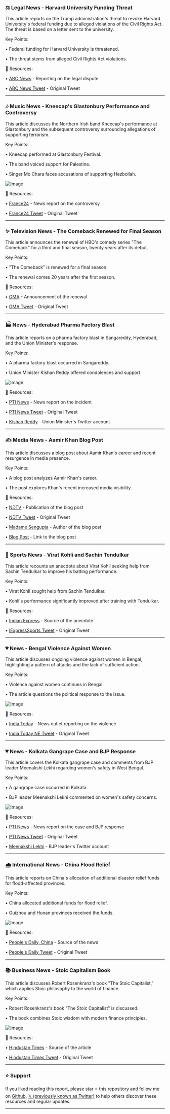 ### ⚖️ Legal News - Harvard University Funding Threat

This article reports on the Trump administration's threat to revoke Harvard University's federal funding due to alleged violations of the Civil Rights Act.  The threat is based on a letter sent to the university.

Key Points:

• Federal funding for Harvard University is threatened.

• The threat stems from alleged Civil Rights Act violations.


🔗 Resources:

• [ABC News](https://x.com/ABC) - Reporting on the legal dispute

• [ABC News Tweet](https://x.com/ABC/status/1939714128005775671) - Original Tweet

---

### 🎶 Music News - Kneecap's Glastonbury Performance and Controversy

This article discusses the Northern Irish band Kneecap's performance at Glastonbury and the subsequent controversy surrounding allegations of supporting terrorism.

Key Points:

• Kneecap performed at Glastonbury Festival.

• The band voiced support for Palestine.

• Singer Mo Chara faces accusations of supporting Hezbollah.


![Image](https://pbs.twimg.com/amplify_video_thumb/1939708060999593985/img/Yq_MwVVAjy6L3DmU.jpg)

🔗 Resources:

• [France24](https://x.com/France24_en) - News report on the controversy

• [France24 Tweet](https://x.com/France24_en/status/1939708146512966030) - Original Tweet


---

### ✨ Television News - The Comeback Renewed for Final Season

This article announces the renewal of HBO's comedy series "The Comeback" for a third and final season, twenty years after its debut.

Key Points:

• "The Comeback" is renewed for a final season.

• The renewal comes 20 years after the first season.


🔗 Resources:

• [GMA](https://x.com/GMA) -  Announcement of the renewal

• [GMA Tweet](https://x.com/GMA/status/1939700545843048914) - Original Tweet


---

### 🏭 News - Hyderabad Pharma Factory Blast

This article reports on a pharma factory blast in Sangareddy, Hyderabad, and the Union Minister's response.

Key Points:

• A pharma factory blast occurred in Sangareddy.

• Union Minister Kishan Reddy offered condolences and support.


![Image](https://pbs.twimg.com/amplify_video_thumb/1939693888224321536/img/abUwQ6WCGsNa4Vk3.jpg)

🔗 Resources:

• [PTI News](https://x.com/PTI_News) - News report on the incident

• [PTI News Tweet](https://x.com/PTI_News/status/1939694723893199208) - Original Tweet

• [Kishan Reddy](https://x.com/kishanreddybjp) - Union Minister's Twitter account


---

### ✍️  Media News - Aamir Khan Blog Post

This article discusses a blog post about Aamir Khan's career and recent resurgence in media presence.


Key Points:

• A blog post analyzes Aamir Khan's career.

• The post explores Khan's recent increased media visibility.


🔗 Resources:

• [NDTV](https://x.com/ndtv) - Publication of the blog post

• [NDTV Tweet](https://x.com/ndtv/status/1939694582704546176) - Original Tweet

• [Madame Sengupta](https://x.com/MadameSengupta) - Author of the blog post

• [Blog Post](https://t.co/8UaSpdm0l7) - Link to the blog post


---

### 🏏 Sports News - Virat Kohli and Sachin Tendulkar

This article recounts an anecdote about Virat Kohli seeking help from Sachin Tendulkar to improve his batting performance.


Key Points:

• Virat Kohli sought help from Sachin Tendulkar.

• Kohli's performance significantly improved after training with Tendulkar.


🔗 Resources:

• [Indian Express](https://x.com/IndianExpress) - Source of the anecdote

• [IExpressSports Tweet](https://x.com/IExpressSports/status/1939692177321574747) - Original Tweet


---

### 💔  News - Bengal Violence Against Women

This article discusses ongoing violence against women in Bengal, highlighting a pattern of attacks and the lack of sufficient action.


Key Points:

• Violence against women continues in Bengal.

• The article questions the political response to the issue.


![Image](https://pbs.twimg.com/amplify_video_thumb/1939662531242459136/img/H5Db1kFY2tkRsVka.jpg)

🔗 Resources:

• [India Today](https://x.com/IndiaToday) - News outlet reporting on the violence

• [India Today NE Tweet](https://x.com/IndiaTodayNE/status/1939666254329213026) - Original Tweet


---

### 💔 News - Kolkata Gangrape Case and BJP Response

This article covers the Kolkata gangrape case and comments from BJP leader Meenakshi Lekhi regarding women's safety in West Bengal.


Key Points:

• A gangrape case occurred in Kolkata.

• BJP leader Meenakshi Lekhi commented on women's safety concerns.


![Image](https://pbs.twimg.com/amplify_video_thumb/1939683996260069377/img/99kYD6Q6tl1tcQ2G.jpg)

🔗 Resources:

• [PTI News](https://x.com/PTI_News) - News report on the case and BJP response

• [PTI News Tweet](https://x.com/PTI_News/status/1939684148073136592) - Original Tweet

• [Meenakshi Lekhi](https://x.com/M_Lekhi) - BJP leader's Twitter account


---

### 🌧️ International News - China Flood Relief

This article reports on China's allocation of additional disaster relief funds for flood-affected provinces.


Key Points:

• China allocated additional funds for flood relief.

• Guizhou and Hunan provinces received the funds.


![Image](https://pbs.twimg.com/media/Guseb3SWQAAlwqq?format=jpg&name=small)

🔗 Resources:

• [People's Daily, China](https://x.com/PDChina) - Source of the news

• [People's Daily Tweet](https://x.com/PDChina/status/1939683842916581561) - Original Tweet



---

### 📚 Business News - Stoic Capitalism Book

This article discusses Robert Rosenkranz's book "The Stoic Capitalist," which applies Stoic philosophy to the world of finance.


Key Points:

• Robert Rosenkranz's book "The Stoic Capitalist" is discussed.

• The book combines Stoic wisdom with modern finance principles.


![Image](https://pbs.twimg.com/media/Gusi6xmXYAAe8rR?format=jpg&name=small)

🔗 Resources:

• [Hindustan Times](https://x.com/htTweets) - Source of the article

• [Hindustan Times Tweet](https://x.com/htTweets/status/1939683805234868390) - Original Tweet


---

### ⭐️ Support

If you liked reading this report, please star ⭐️ this repository and follow me on [Github](https://github.com/Drix10), [𝕏 (previously known as Twitter)](https://x.com/DRIX_10_) to help others discover these resources and regular updates.

---